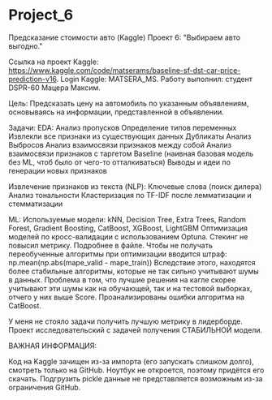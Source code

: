 # Project_6
Предсказание стоимости авто (Kaggle)
Проект 6: "Выбираем авто выгодно."

Ссылка на проект Kaggle: https://www.kaggle.com/code/matserams/baseline-sf-dst-car-price-prediction-v16.
Login Kaggle: MATSERA_MS. Работу выполнил: студент DSPR-60 Мацера Максим.

Цель: Предсказать цену на автомобиль по указанным объявлениям, основываясь на информации, представленной в объявлении.

Задачи:
EDA:
  Анализ пропусков
  Определение типов переменных
  Извлекли все признаки из существующих данных
  Дубликаты
  Анализ Выбросов
  Анализ взаимосвязи признаков между собой
  Анализ взаимосвязи признаков с таргетом
  Baseline (наивная базовая модель без ML, чтоб было от чего-то отталкиваться)
  Выводы и идеи по генерации новых признаков
  
 Извлечение признаков из текста (NLP):
  Ключевые слова (поиск дилера)
  Анализ тональности
  Кластеризация по TF-IDF после лемматизации и стемматизации

ML:
  Используемые модели: kNN, Decision Tree, Extra Trees, Random Forest, Gradient Boosting, CatBoost, XGBoost, LightGBM
  Оптимизация моделей по кросс-валидации с использованием Optuna.
  Стекинг не повысил метрику. Подробнее в файле.
  Чтобы не получать переобученные алгоритмы при оптимизации вводится штраф: np.mean(np.abs(mape_valid - mape_train))
  Вследствие этого, находятся более стабильные алгоритмы, которые не так сильно учитывают шумы в данных. 
  Проблема в том, что лучшие решения на кагле скорее учитывают эти шумы как на обучающей, так и на тестовой выборках, отчего у них выше Score.
  Проанализированы ошибки алгоритма на CatBoost.
  
У меня не стояло задачи получить лучшую метрику в лидерборде. Проект исследовательский с задачей получения СТАБИЛЬНОЙ модели.

ВАЖНАЯ ИНФОРМАЦИЯ:

Код на Kaggle зачищен из-за импорта (его запускать слишком долго), смотреть только на GitHub. Ноутбук не откроется, поэтому придётся его скачать.
Подгрузить pickle данные не представляется возможным из-за ограничения GitHub.
